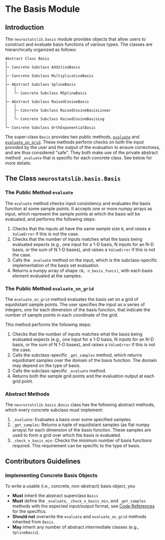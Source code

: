# The Basis Module

## Introduction

The `neurostatslib.basis` module provides objects that allow users to construct and evaluate basis functions of various types. The classes are hierarchically organized as follows:

```
Abstract Class Basis
|
├─ Concrete Subclass AdditiveBasis
│
├─ Concrete Subclass MultiplicativeBasis
│
├─ Abstract Subclass SplineBasis
│   │
│   └─ Concrete Subclass MSplineBasis
│
├─ Abstract Subclass RaisedCosineBasis
│   │
│   ├─ Concrete Subclass RaisedCosineBasisLinear
│   │
│   └─ Concrete Subclass RaisedCosineBasisLog
│
└─ Concrete Subclass OrthExponentialBasis
```

The super-class `Basis` provides two public methods, [`evaluate`](#the-public-method-evaluate) and [`evaluate_on_grid`](#the-public-method-evaluate_on_grid). These methods perform checks on both the input provided by the user and the output of the evaluation to ensure correctness, and are thus considered "safe". They both make use of the private abstract method `_evaluate` that is specific for each concrete class. See below for more details.

## The Class `neurostatslib.basis.Basis`

### The Public Method `evaluate`

The `evaluate` method checks input consistency and evaluates the basis function at some sample points. It accepts one or more numpy arrays as input, which represent the sample points at which the basis will be evaluated, and performs the following steps:

1. Checks that the inputs all have the same sample size `N`, and raises a `ValueError` if this is not the case.
2. Checks that the number of inputs matches what the basis being evaluated expects (e.g., one input for a 1-D basis, N inputs for an N-D basis, or the sum of N 1-D bases), and raises a `ValueError` if this is not the case.
3. Calls the `_evaluate` method on the input, which is the subclass-specific implementation of the basis set evaluation.
4. Returns a numpy array of shape `(N, n_basis_funcs)`, with each basis element evaluated at the samples.

### The Public Method `evaluate_on_grid`

The `evaluate_on_grid` method evaluates the basis set on a grid of equidistant sample points. The user specifies the input as a series of integers, one for each dimension of the basis function, that indicate the number of sample points in each coordinate of the grid.

This method performs the following steps:

1. Checks that the number of inputs matches what the basis being evaluated expects (e.g., one input for a 1-D basis, N inputs for an N-D basis, or the sum of N 1-D bases), and raises a `ValueError` if this is not the case.
2. Calls the subclass-specific `_get_samples` method, which returns equidistant samples over the domain of the basis function. The domain may depend on the type of basis.
3. Calls the subclass-specific `_evaluate` method.
4. Returns both the sample grid points and the evaluation output at each grid point.

### Abstract Methods

The `neurostatslib.basis.Basis` class has the following abstract methods, which every concrete subclass must implement:

1. `_evaluate`: Evaluates a basis over some specified samples.
2. `_get_samples`: Returns a tuple of equidistant samples (as flat numpy arrays) for each dimension of the basis function. These samples are used to form a grid over which the basis is evaluated.
3. `_check_n_basis_min`: Checks the minimum number of basis functions required. This requirement can be specific to the type of basis.

## Contributors Guidelines

### Implementing Concrete Basis Objects
To write a usable (i.e., concrete, non-abstract) basis object, you

- **Must** inherit the abstract superclass `Basis`
- **Must** define the `_evaluate`, `_check_n_basis_min`, and `_get_samples` methods with the expected input/output format, see [Code References](../../reference/neurostatslib/basis/) for the specifics.
- **Should not** overwrite the `evaluate` and `evaluate_on_grid` methods inherited from `Basis`.
- **May** inherit any number of abstract intermediate classes (e.g., `SplineBasis`). 


